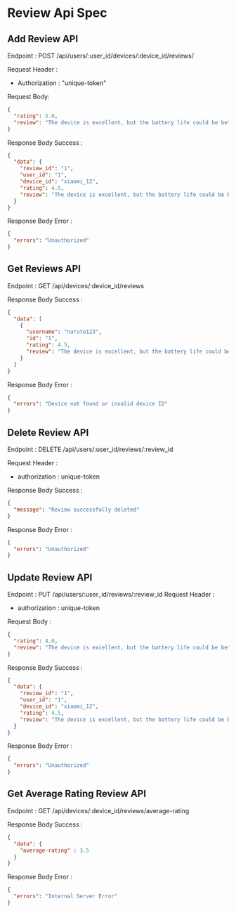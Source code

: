 # Review Api Spec

## Add Review API

Endpoint : POST /api/users/:user_id/devices/:device_id/reviews/

Request Header :

- Authorization : "unique-token"

Request Body:

```json
{
  "rating": 5.0,
  "review": "The device is excellent, but the battery life could be better."
}
```

Response Body Success :

```json
{
  "data": {
    "review_id": "1",
    "user_id": "1",
    "device_id": "xiaomi_12",
    "rating": 4.5,
    "review": "The device is excellent, but the battery life could be better."
  }
}
```

Response Body Error :

```json
{
  "errors": "Unauthorized"
}
```

## Get Reviews API

Endpoint : GET /api/devices/:device_id/reviews

Response Body Success :

```json
{
  "data": [
    {
      "username": "naruto123",
      "id": "1",
      "rating": 4.5,
      "review": "The device is excellent, but the battery life could be better."
    }
  ]
}
```

Response Body Error :

```json
{
  "errors": "Device not found or invalid device ID"
}
```

## Delete Review API

Endpoint : DELETE /api/users/:user_id/reviews/:review_id

Request Header :

- authorization : unique-token

Response Body Success :

```json
{
  "message": "Review successfully deleted"
}
```

Response Body Error :

```json
{
  "errors": "Unauthorized"
}
```

## Update Review API

Endpoint : PUT /api/users/:user_id/reviews/:review_id
Request Header :

- authorization : unique-token

Request Body :

```json
{
  "rating": 4.0,
  "review": "The device is excellent, but the battery life could be better."
}
```

Response Body Success :

```json
{
  "data": {
    "review_id": "1",
    "user_id": "1",
    "device_id": "xiaomi_12",
    "rating": 4.5,
    "review": "The device is excellent, but the battery life could be better."
  }
}
```

Response Body Error :

```json
{
  "errors": "Unauthorized"
}
```

## Get Average Rating Review API

Endpoint : GET /api/devices/:device_id/reviews/average-rating

Response Body Success :

```json
{
  "data": {
    "average-rating" : 3.5
  }
}
```

Response Body Error :

```json
{
  "errors": "Internal Server Error"
}
```




